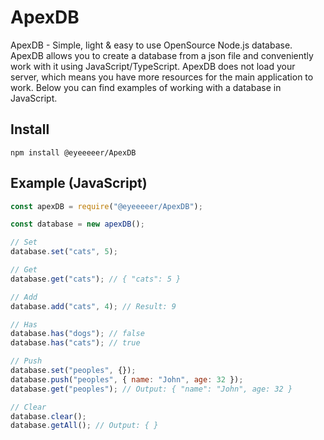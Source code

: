 # ApexDB
ApexDB - Simple, light &amp; easy to use OpenSource Node.js database.
ApexDB allows you to create a database from a json file and conveniently work with it using JavaScript/TypeScript. ApexDB does not load your server, which means you have more resources for the main application to work. Below you can find examples of working with a database in JavaScript.

## Install
```
npm install @eyeeeeer/ApexDB
```

## Example (JavaScript)
```js
const apexDB = require("@eyeeeeer/ApexDB");

const database = new apexDB();

// Set
database.set("cats", 5);

// Get
database.get("cats"); // { "cats": 5 }

// Add
database.add("cats", 4); // Result: 9

// Has
database.has("dogs"); // false
database.has("cats"); // true

// Push
database.set("peoples", {});
database.push("peoples", { name: "John", age: 32 });
database.get("peoples"); // Output: { "name": "John", age: 32 }

// Clear
database.clear();
database.getAll(); // Output: { }
```
